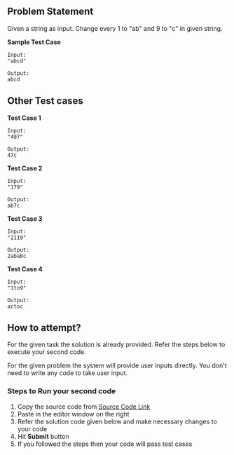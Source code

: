 ## Problem Statement
Given a string as input. Change every 1 to "ab" and 9 to "c" in given string.

**Sample Test Case**
```
Input:
"abcd"

Output:
abcd
```
## Other Test cases
**Test Case 1**
```
Input:
"497"

Output:
47c
```
**Test Case 2**
```
Input:
"179"

Output:
ab7c
```
**Test Case 3**
```
Input:
"2119"

Output:
2ababc
```
**Test Case 4**
```
Input:
"1to9"

Output:
actoc
```


## How to attempt?
For the given task the solution is already provided. Refer the steps below to execute your second code.

For the given problem the system will provide user inputs directly. You don't need to write any code to take user input.

### Steps to Run your second code
1. Copy the source code from [Source Code Link](https://raw.githubusercontent.com/Aartiarora22/Lab_assignments/main/P1/T3/Main.java)
2. Paste in the editor window on the right
3. Refer the solution code given below and make necessary changes to your code
4. Hit **Submit** button
5. If you followed the steps then your code will pass test cases

